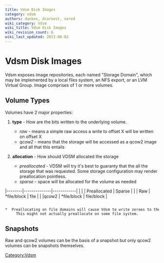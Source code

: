 ```yaml
---
title: Vdsm Disk Images
category: vdsm
authors: danken, dcaroest, vered
wiki_category: Vdsm
wiki_title: Vdsm Disk Images
wiki_revision_count: 6
wiki_last_updated: 2013-08-02
---
```


# Vdsm Disk Images

Vdsm exposes image repositories, each named "Storage Domain", which may be implemented by a local files system, an NFS export, or an LVM Virtual Group. Image comprises of 1 or more volumes.

## Volume Types

Volumes have 2 major properties:

1.  **type** - How are the bits written to the underlying volume.
    -   *raw* - means a simple raw access a write to offset X will be written on offset X
    -   *qcow2* - means that the storage will be accessed as a qcow2 image and all that this entails

2.  **allocation** - How should VDSM allocated the storage
    -   *preallocated* - VDSM will try it's best to guaranty that the all the storage that was requested. Some storage configuration may render preallocation pointless.
    -   *sparse* - space will be allocated for the volume as needed

|--------|--------------|------------|
| |      | Preallocated | Sparse     |
| | Raw  | \*file/block | file       |
| |qcow2 | \*file/block | file/block |

      *  Preallocating on file domains will cause Vdsm to write zeroes to the file.
         This might not actually preallocate on some file system.

## Snapshots

Raw and qcow2 volumes can be the basis of a snapshot but only qcow2 volumes can be snapshots themselves.

<Category:Vdsm>
